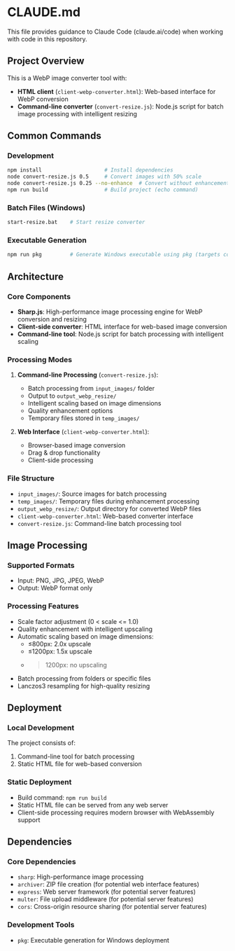 # CLAUDE.md

This file provides guidance to Claude Code (claude.ai/code) when working with code in this repository.

## Project Overview

This is a WebP image converter tool with:
- **HTML client** (`client-webp-converter.html`): Web-based interface for WebP conversion
- **Command-line converter** (`convert-resize.js`): Node.js script for batch image processing with intelligent resizing

## Common Commands

### Development
```bash
npm install                    # Install dependencies
node convert-resize.js 0.5     # Convert images with 50% scale
node convert-resize.js 0.25 --no-enhance  # Convert without enhancement
npm run build                  # Build project (echo command)
```

### Batch Files (Windows)
```bash
start-resize.bat    # Start resize converter
```

### Executable Generation
```bash
npm run pkg         # Generate Windows executable using pkg (targets convert-resize.js)
```

## Architecture

### Core Components
- **Sharp.js**: High-performance image processing engine for WebP conversion and resizing
- **Client-side converter**: HTML interface for web-based image conversion
- **Command-line tool**: Node.js script for batch processing with intelligent scaling

### Processing Modes
1. **Command-line Processing** (`convert-resize.js`):
   - Batch processing from `input_images/` folder
   - Output to `output_webp_resize/`
   - Intelligent scaling based on image dimensions
   - Quality enhancement options
   - Temporary files stored in `temp_images/`

2. **Web Interface** (`client-webp-converter.html`):
   - Browser-based image conversion
   - Drag & drop functionality
   - Client-side processing

### File Structure
- `input_images/`: Source images for batch processing
- `temp_images/`: Temporary files during enhancement processing
- `output_webp_resize/`: Output directory for converted WebP files
- `client-webp-converter.html`: Web-based converter interface
- `convert-resize.js`: Command-line batch processing tool

## Image Processing

### Supported Formats
- Input: PNG, JPG, JPEG, WebP
- Output: WebP format only

### Processing Features
- Scale factor adjustment (0 < scale <= 1.0)
- Quality enhancement with intelligent upscaling
- Automatic scaling based on image dimensions:
  - ≤800px: 2.0x upscale
  - ≤1200px: 1.5x upscale  
  - >1200px: no upscaling
- Batch processing from folders or specific files
- Lanczos3 resampling for high-quality resizing

## Deployment

### Local Development
The project consists of:
1. Command-line tool for batch processing
2. Static HTML file for web-based conversion

### Static Deployment
- Build command: `npm run build`
- Static HTML file can be served from any web server
- Client-side processing requires modern browser with WebAssembly support

## Dependencies

### Core Dependencies
- `sharp`: High-performance image processing
- `archiver`: ZIP file creation (for potential web interface features)
- `express`: Web server framework (for potential server features)
- `multer`: File upload middleware (for potential server features)
- `cors`: Cross-origin resource sharing (for potential server features)

### Development Tools
- `pkg`: Executable generation for Windows deployment
